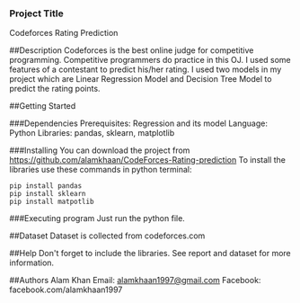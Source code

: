 <h3>Project Title</h3>
Codeforces Rating Prediction

##Description
Codeforces is the best online judge for competitive programming. Competitive programmers
do practice in this OJ. I used some features of a contestant to
predict his/her rating. I used two models in my project which are Linear Regression Model and Decision Tree Model to predict the rating points.


##Getting Started


###Dependencies
Prerequisites: Regression and its model
Language: Python
Libraries: pandas, sklearn, matplotlib


###Installing
You can download the project from https://github.com/alamkhaan/CodeForces-Rating-prediction
To install the libraries use these commands in python terminal:
```
pip install pandas
pip install sklearn
pip install matpotlib
```


###Executing program
Just run the python file.


##Dataset
Dataset is collected from codeforces.com


##Help
Don't forget to include the libraries.
See report and dataset for more information.


##Authors
Alam Khan
Email: alamkhaan1997@gmail.com
Facebook: facebook.com/alamkhaan1997
